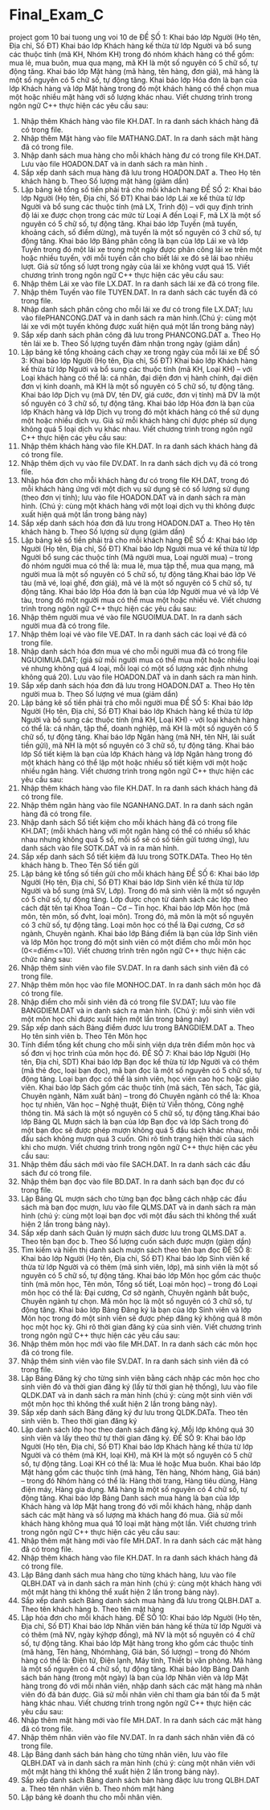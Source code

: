 # Final_Exam_C
project gom 10 bai tuong ung voi 10 de
ĐỀ SỐ 1:
Khai báo lớp Người (Họ tên, Địa chỉ, Số ĐT)
Khai báo lớp Khách hàng kế thừa từ lớp Người và bổ sung các thuộc tính (mã KH,
Nhóm KH) trong đó nhóm khách hàng có thể gồm: mua lẻ, mua buôn, mua qua
mạng, mã KH là một số nguyên có 5 chữ số, tự động tăng.
Khai báo lớp Mặt hàng (mã hàng, tên hàng, đơn giá), mã hàng là một số nguyên
có 5 chữ số, tự động tăng.
Khai báo lớp Hóa đơn là bạn của lớp Khách hàng và lớp Mặt hàng trong đó một
khách hàng có thể chọn mua một hoặc nhiều mặt hàng với số lượng khác nhau.
Viết chương trình trong ngôn ngữ C++ thực hiện các yêu cầu sau:
1. Nhập thêm Khách hàng vào file KH.DAT. In ra danh sách khách hàng đã có
trong file.
2. Nhập thêm Mặt hàng vào file MATHANG.DAT. In ra danh sách mặt hàng đã có
trong file.
3. Nhập danh sách mua hàng cho mỗi khách hàng đư có trong file KH.DAT. Lưu
vào file HOADON.DAT và in danh sách ra màn hình .
4. Sắp xếp danh sách mua hàng đã lưu trong HOADON.DAT
a. Theo Họ tên khách hàng
b. Theo Số lượng mặt hàng (giảm dần)
5. Lập bảng kê tổng số tiền phải trả cho mỗi khách hang
ĐỀ SỐ 2:
Khai báo lớp Người (Họ tên, Địa chỉ, Số ĐT)
Khai báo lớp Lái xe kế thừa từ lớp Người và bổ sung các thuộc tính (mã LX, Trình
độ) – với quy định trình độ lái xe được chọn trong các mức từ Loại A đến Loại F,
mã LX là một số nguyên có 5 chữ số, tự động tăng.
Khai báo lớp Tuyến (mã tuyến, khoảng cách, số điểm dừng), mã tuyến là một số
nguyên có 3 chữ số, tự động tăng.
Khai báo lớp Bảng phân công là bạn của lớp Lái xe và lớp Tuyến trong đó một lái
xe trong một ngày được phân công lái xe trên một hoặc nhiều tuyến, với mỗi tuyến
cần cho biết lái xe đó sẽ lái bao nhiêu lượt. Giả sử tổng số lượt trong ngày của lái
xe không vượt quá 15.
Viết chương trình trong ngôn ngữ C++ thực hiện các yêu cầu sau:
1. Nhập thêm Lái xe vào file LX.DAT. In ra danh sách lái xe đã có trong file.
2. Nhập thêm Tuyến vào file TUYEN.DAT. In ra danh sách các tuyến đã có trong
file.
3. Nhập danh sách phân công cho mỗi lái xe đư có trong file LX.DAT; lưu vào filePHANCONG.DAT và in danh sách ra màn hình.(Chú ý: cùng một lái xe với một
tuyến không được xuất hiện quá một lần trong bảng này)
4. Sắp xếp danh sách phân công đã lưu trong PHANCONG.DAT
a. Theo Họ tên lái xe
b. Theo Số lựợng tuyến đảm nhận trong ngày (giảm dần)
5. Lập bảng kê tổng khoảng cách chạy xe trong ngày của mỗi lái xe
ĐỀ SỐ 3:
Khai báo lớp Người (Họ tên, Địa chỉ, Số ĐT)
Khai báo lớp Khách hàng kế thừa từ lớp Người và bổ sung các thuộc tính (mã KH,
Loại KH) – với Loại khách hàng có thể là: cá nhân, đại diện đơn vị hành chính, đại
diện đơn vị kinh doanh, mã KH là một số nguyên có 5 chữ số, tự động tăng.
Khai báo lớp Dịch vụ (mã DV, tên DV, giá cước, đơn vị tính) mã DV là một số
nguyên có 3 chữ số, tự động tăng.
Khai báo lớp Hóa đơn là bạn của lớp Khách hàng và lớp Dịch vụ trong đó một
khách hàng có thể sử dụng một hoặc nhiều dịch vụ. Giả sử mỗi khách hàng chỉ
đựợc phép sử dụng không quá 5 loại dịch vụ khác nhau.
Viết chương trình trong ngôn ngữ C++ thực hiện các yêu cầu sau:
1. Nhập thêm khách hàng vào file KH.DAT. In ra danh sách khách hàng đã có
trong file.
2. Nhập thêm dịch vụ vào file DV.DAT. In ra danh sách dịch vụ đã có trong file.
3. Nhập hóa đơn cho mỗi khách hàng đư có trong file KH.DAT, trong đó mỗi
khách hàng ứng với một dịch vụ sử dụng sẽ có số lượng sử dụng (theo đơn vị tính);
lưu vào file HOADON.DAT và in danh sách ra màn hình. (Chú ý: cùng một khách
hàng với một loại dịch vụ thì không được xuất hiện quá một lần trong bảng này)
4. Sắp xếp danh sách hóa đơn đã lưu trong HOADON.DAT
a. Theo Họ tên khách hàng
b. Theo Số lựợng sử dụng (giảm dần)
5. Lập bảng kê số tiền phải trả cho mỗi khách hàng
ĐÊ SỐ 4:
Khai báo lớp Người (Họ tên, Địa chỉ, Số ĐT)
Khai báo lớp Người mua vé kế thừa từ lớp Người bổ sung các thuộc tính (Mã
người mua, Loại người mua) – trong đó nhóm người mua có thể là: mua lẻ, mua
tập thể, mua qua mạng, mã người mua là một số nguyên có 5 chữ số, tự động tăng.Khai báo lớp Vé tàu (mã vé, loại ghế, đơn giá), mã vé là một số nguyên có 5 chữ
số, tự động tăng.
Khai báo lớp Hóa đơn là bạn của lớp Người mua vé và lớp Vé tàu, trong đó một
người mua có thể mua một hoặc nhiều vé.
Viết chương trình trong ngôn ngữ C++ thực hiện các yêu cầu sau:
1. Nhập thêm người mua vé vào file NGUOIMUA.DAT. In ra danh sách người
mua đã có trong file.
2. Nhập thêm loại vé vào file VE.DAT. In ra danh sách các loại vé đã có trong file.
3. Nhập danh sách hóa đơn mua vé cho mỗi người mua đã có trong file
NGUOIMUA.DAT; (giả sử mỗi người mua có thể mua một hoặc nhiều loại vé
nhưng không quá 4 loại, mỗi loại có một số lượng xác định nhưng không quá 20).
Lưu vào file HOADON.DAT và in danh sách ra màn hình.
4. Sắp xếp danh sách hóa đơn đã lưu trong HOADON.DAT
a. Theo Họ tên người mua
b. Theo Số lượng vé mua (giảm dần)
5. Lập bảng kê số tiền phải trả cho mỗi người mua
ĐỀ SỐ 5:
Khai báo lớp Người (Họ tên, Địa chỉ, Số ĐT)
Khai báo lớp Khách hàng kế thừa từ lớp Người và bổ sung các thuộc tính (mã KH,
Loại KH) - với loại khách hàng có thể là: cá nhân, tập thể, doanh nghiệp, mã KH là
một số nguyên có 5 chữ số, tự động tăng.
Khai báo lớp Ngân hàng (mã NH, tên NH, lãi suất tiền gửi), mã NH là một số
nguyên có 3 chữ số, tự động tăng.
Khai báo lớp Số tiết kiệm là bạn của lớp Khách hàng và lớp Ngân hàng trong đó
một khách hàng có thể lập một hoặc nhiều số tiết kiệm với một hoặc nhiều ngân
hàng.
Viết chương trình trong ngôn ngữ C++ thực hiện các yêu cầu sau:
1. Nhập thêm khách hàng vào file KH.DAT. In ra danh sách khách hàng đã có
trong file.
2. Nhập thêm ngân hàng vào file NGANHANG.DAT. In ra danh sách ngân hàng
đã có trong file.
3. Nhập danh sách Sổ tiết kiệm cho mỗi khách hàng đã có trong file KH.DAT;
(mỗi khách hàng với một ngân hàng có thể có nhiều sổ khác nhau nhưng không
quá 5 sổ, mỗi sổ sẽ có số tiền gửi tương ứng), lưu danh sách vào file SOTK.DAT
và in ra màn hình.
4. Sắp xếp danh sách Sổ tiết kiệm đã lưu trong SOTK.DATa. Theo Họ tên khách hàng
b. Theo Tên Số tiền gửi
5. Lập bảng kê tổng số tiền gửi cho mỗi khách hàng
ĐỀ SỐ 6:
Khai báo lớp Người (Họ tên, Địa chỉ, Số ĐT)
Khai báo lớp Sinh viên kế thừa từ lớp Người và bổ sung (mã SV, Lớp). Trong đó
mã sinh viên là một số nguyên có 5 chữ số, tự động tăng. Lớp được chọn từ danh
sách các lớp theo cách đặt tên tại Khoa Toán – Cơ – Tin học.
Khai báo lớp Môn học (mã môn, tên môn, số đvht, loại môn). Trong đó, mã môn là
một số nguyên có 3 chữ số, tự động tăng. Loại môn học có thể là Đại cương, Cơ sở
ngành, Chuyên ngành.
Khai báo lớp Bảng điểm là bạn của lớp Sinh viên và lớp Môn học trong đó một
sinh viên có một điểm cho mỗi môn học (0<=điếm<=10).
Viết chương trình trên ngôn ngữ C++ thực hiện các chức năng sau:
1. Nhập thêm sinh viên vào file SV.DAT. In ra danh sách sinh viên đã có trong
file.
2. Nhập thêm môn học vào file MONHOC.DAT. In ra danh sách môn học đã có
trong file.
3. Nhập điểm cho mỗi sinh viên đã có trong file SV.DAT; lưu vào file
BANGDIEM.DAT và in danh sách ra màn hình. (Chú ý: mỗi sinh viên với một
môn học chỉ được xuất hiện một lần trong bảng này)
4. Sắp xếp danh sách Bảng điểm đươc lưu trong BANGDIEM.DAT
a. Theo Họ tên sinh viên
b. Theo Tên Môn học
5. Tính điểm tổng kết chung cho mỗi sinh viên dựa trên điểm môn học và số đơn vị
học trình của môn học đó.
ĐỀ SỐ 7:
Khai báo lớp Người (Họ tên, Địa chỉ, SDT)
Khai báo lớp Bạn đọc kế thừa từ lớp Người và có thêm (mã thẻ đọc, loại bạn đọc),
mã bạn đọc là một số nguyên có 5 chữ số, tự động tăng. Loại bạn đọc có thể là sinh
viên, học viên cao học hoặc giáo viên.
Khai báo lớp Sách gồm các thuộc tính (mã sách, Tên sách, Tác giả, Chuyên ngành,
Năm xuất bản) – trong đó Chuyên ngành có thể là: Khoa học tự nhiên, Văn học –
Nghệ thuật, Điện tử Viễn thông, Công nghệ thông tin. Mã sách là một số nguyên
có 5 chữ số, tự động tăng.Khai báo lớp Bảng QL Mượn sách là bạn của lớp Bạn đọc và lớp Sách trong đó
một bạn đọc sẽ được phép mượn không quá 5 đầu sách khác nhau, mỗi đầu sách
không mượn quá 3 cuốn. Ghi rõ tình trạng hiện thời của sách khi cho mượn.
Viết chương trình trong ngôn ngữ C++ thực hiện các yêu cầu sau:
1. Nhập thêm đầu sách mới vào file SACH.DAT. In ra danh sách các đầu sách đư
có trong file.
2. Nhập thêm bạn đọc vào file BD.DAT. In ra danh sách bạn đọc đư có trong file.
3. Lập Bảng QL mượn sách cho từng bạn đọc bằng cách nhập các đầu sách mà bạn
đọc mượn, lưu vào file QLMS.DAT và in danh sách ra màn hình (chú ý: cùng một
loại bạn đọc với một đầu sách thì không thể xuất hiện 2 lần trong bảng này).
4. Sắp xếp danh sách Quản lý mượn sách đươc lưu trong QLMS.DAT
a. Theo tên bạn đọc
b. Theo Số lượng cuốn sách được mượn (giảm dần)
5. Tìm kiếm và hiển thị danh sách mượn sách theo tên bạn đọc
ĐỀ SỐ 8:
Khai báo lớp Người (Họ tên, Địa chỉ, Số ĐT)
Khai báo lớp Sinh viên kế thừa từ lớp Người và có thêm (mã sinh viên, lớp), mã
sinh viên là một số nguyên có 5 chữ số, tự động tăng.
Khai báo lớp Môn học gồm các thuộc tính (mã môn học, Tên môn, Tổng số tiết,
Loại môn học) – trong đó Loại môn học có thể là: Đại cương, Cơ sở ngành,
Chuyên ngành bắt buộc, Chuyên ngành tự chọn. Mã môn học là một số nguyên có
3 chữ số, tự động tăng.
Khai báo lớp Bảng Đăng ký là bạn của lớp Sinh viên và lớp Môn học trong đó một
sinh viên sẽ được phép đăng ký không quá 8 môn học một học kỳ. Ghi rõ thời gian
đăng ký của sinh viên.
Viết chương trình trong ngôn ngữ C++ thực hiện các yêu cầu sau:
1. Nhập thêm môn học mới vào file MH.DAT. In ra danh sách các môn học đã có
trong file.
2. Nhập thêm sinh viên vào file SV.DAT. In ra danh sách sinh viên đã có trong
file.
3. Lập Bảng Đăng ký cho từng sinh viên bằng cách nhập các môn học cho sinh
viên đó và thời gian đăng ký (lấy từ thời gian hệ thống), lưu vào file QLDK.DAT
và in danh sách ra màn hình (chú ý: cùng một sinh viên với một môn học thì không
thể xuất hiện 2 lần trong bảng này).
4. Sắp xếp danh sách Bảng đăng ký đư lưu trong QLDK.DATa. Theo tên sinh viên
b. Theo thời gian đăng ký
5. Lập danh sách lớp học theo danh sách đăng ký. Mỗi lớp không quá 30 sinh viên
và lấy theo thứ tự thời gian đăng ký.
ĐỀ SỐ 9:
Khai báo lớp Người (Họ tên, Địa chỉ, Số ĐT)
Khai báo lớp Khách hàng kế thừa từ lớp Người và có thêm (mã KH, loại KH), mã
KH là một số nguyên có 5 chữ số, tự động tăng. Loại KH có thể là: Mua lẻ hoặc
Mua buôn.
Khai báo lớp Mặt hàng gồm các thuộc tính (mã hàng, Tên hàng, Nhóm hàng, Giá
bán) – trong đó Nhóm hàng có thể là: Hàng thời trang, Hàng tiêu dùng, Hàng điện
máy, Hàng gia dụng. Mã hàng là một số nguyên có 4 chữ số, tự động tăng.
Khai báo lớp Bảng Danh sách mua hàng là bạn của lớp Khách hàng và lớp Mặt
hang trong đó với mỗi khách hàng, nhập danh sách các mặt hàng và số lượng mà
khách hang đó mua. Giả sử mỗi khách hàng không mua quá 10 loại mặt hàng một
lần.
Viết chương trình trong ngôn ngữ C++ thực hiện các yêu cầu sau:
1. Nhập thêm mặt hàng mới vào file MH.DAT. In ra danh sách các mặt hàng đã có
trong file.
2. Nhập thêm khách hàng vào file KH.DAT. In ra danh sách khách hàng đã có
trong file.
3. Lập Bảng danh sách mua hàng cho từng khách hàng, lưu vào file QLBH.DAT
và in danh sách ra màn hình (chú ý: cùng một khách hàng với một mặt hàng thì
không thể xuất hiện 2 lần trong bảng này).
4. Sắp xếp danh sách Bảng danh sách mua hàng đã lưu trong QLBH.DAT
a. Theo tên khách hàng
b. Theo tên mặt hàng
5. Lập hóa đơn cho mỗi khách hàng.
ĐỀ SỐ 10:
Khai báo lớp Người (Họ tên, Địa chỉ, Số ĐT)
Khai báo lớp Nhân viên bán hàng kế thừa từ lớp Người và có thêm (mã NV, ngày
kýhợp đồng), mã NV là một số nguyên có 4 chữ số, tự động tăng.
Khai báo lớp Mặt hàng trong kho gồm các thuộc tính (mã hàng, Tên hàng, Nhómhàng, Giá bán, Số lượng) – trong đó Nhóm hàng có thể là: Điện tử, Điện lạnh, Máy
tính, Thiết bị văn phòng. Mã hàng là một số nguyên có 4 chữ số, tự động tăng.
Khai báo lớp Bảng Danh sách bán hàng (trong một ngày) là bạn của lớp Nhân viên
và lớp Mặt hàng trong đó với mỗi nhân viên, nhập danh sách các mặt hàng mà
nhân viên đó đã bán được. Giả sử mỗi nhân viên chỉ tham gia bán tối đa 5 mặt
hàng khác nhau.
Viết chương trình trong ngôn ngữ C++ thực hiện các yêu cầu sau:
1. Nhập thêm mặt hàng mới vào file MH.DAT. In ra danh sách các mặt hàng đã có
trong file.
2. Nhập thêm nhân viên vào file NV.DAT. In ra danh sách nhân viên đã có trong
file.
3. Lập Bảng danh sách bán hàng cho từng nhân viên, lưu vào file QLBH.DAT và
in danh sách ra màn hình (chú ý: cùng một nhân viên với một mặt hàng thì không
thể xuất hiện 2 lần trong bảng này).
4. Sắp xếp danh sách Bảng danh sách bán hàng đãợc lưu trong QLBH.DAT
a. Theo tên nhân viên
b. Theo nhóm mặt hàng
5. Lập bảng kê doanh thu cho mỗi nhân viên.
